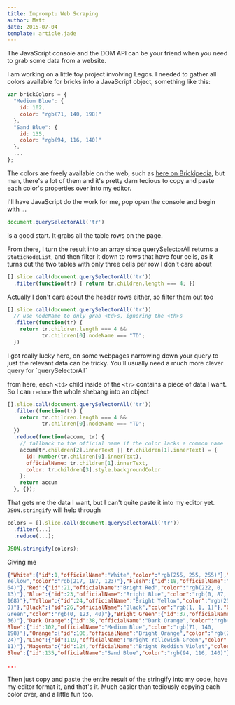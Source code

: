 ```yaml
---
title: Impromptu Web Scraping
author: Matt
date: 2015-07-04
template: article.jade
---
```

The JavaScript console and the DOM API can be your friend when you need to grab some data from a website.
<span class="more"></span>

I am working on a little toy project involving Legos. I needed to gather all colors available for bricks into a JavaScript object, something like this:

```javascript
var brickColors = {
  "Medium Blue": {
    id: 102,
    color: "rgb(71, 140, 198)"
  },
  "Sand Blue": {
    id: 135,
    color: "rgb(94, 116, 140)"
  },
  ...
};
```

The colors are freely available on the web, such as [here on Brickipedia](http://lego.wikia.com/wiki/Color_Palette), but man, there's a lot of them and it's pretty darn tedious to copy and paste each color's properties over into my editor.

I'll have JavaScript do the work for me, pop open the console and begin with ...

```javascript
document.querySelectorAll('tr')
```

is a good start. It grabs all the table rows on the page.

From there, I turn the result into an array since querySelectorAll returns a `StaticNodeList`, and then filter it down to rows that have four cells, as it turns out the two tables with only three cells per row I don't care about

```javascript
[].slice.call(document.querySelectorAll('tr'))
  .filter(function(tr) { return tr.children.length === 4; })
```

Actually I don't care about the header rows either, so filter them out too

```javascript
[].slice.call(document.querySelectorAll('tr'))
  // use nodeName to only grab <td>s, ignoring the <th>s
  .filter(function(tr) {
    return tr.children.length === 4 &&
           tr.children[0].nodeName === "TD";
  })
```

<div class="callout pitfall">
I got really lucky here, on some webpages narrowing down your query to just the relevant data can be tricky. You'll usually need a much more clever query for `querySelectorAll`
</div>

from here, each `<td>` child inside of the `<tr>` contains a piece of data I want. So I can `reduce` the whole shebang into an object

```javascript
[].slice.call(document.querySelectorAll('tr'))
  .filter(function(tr) {
    return tr.children.length === 4 &&
           tr.children[0].nodeName === "TD";
  })
  .reduce(function(accum, tr) {
    // fallback to the official name if the color lacks a common name
    accum[tr.children[2].innerText || tr.children[1].innerText] = {
      id: Number(tr.children[0].innerText),
      officialName: tr.children[1].innerText,
      color: tr.children[3].style.backgroundColor
    };
    return accum
  }, {});
  ```

That gets me the data I want, but I can't quite paste it into my editor yet. `JSON.stringify` will help through

```javascript
colors = [].slice.call(document.querySelectorAll('tr'))
  .filter(...)
  .reduce(...);

JSON.stringify(colors);
```

Giving me

```JSON
{"White":{"id":1,"officialName":"White","color":"rgb(255, 255, 255)"},"Tan":{"id":5,"officialName":"Brick
Yellow","color":"rgb(217, 187, 123)"},"Flesh":{"id":18,"officialName":"Nougat","color":"rgb(214, 114,
64)"},"Red":{"id":21,"officialName":"Bright Red","color":"rgb(222, 0,
13)"},"Blue":{"id":23,"officialName":"Bright Blue","color":"rgb(0, 87,
168)"},"Yellow":{"id":24,"officialName":"Bright Yellow","color":"rgb(254, 196,
0)"},"Black":{"id":26,"officialName":"Black","color":"rgb(1, 1, 1)"},"Green":{"id":28,"officialName":"Dark
Green","color":"rgb(0, 123, 40)"},"Bright Green":{"id":37,"officialName":"Bright Green","color":"rgb(0, 150,
36)"},"Dark Orange":{"id":38,"officialName":"Dark Orange","color":"rgb(168, 61, 21)"},"Medium
Blue":{"id":102,"officialName":"Medium Blue","color":"rgb(71, 140,
198)"},"Orange":{"id":106,"officialName":"Bright Orange","color":"rgb(231, 99,
24)"},"Lime":{"id":119,"officialName":"Bright Yellowish-Green","color":"rgb(149, 185,
11)"},"Magenta":{"id":124,"officialName":"Bright Reddish Violet","color":"rgb(156, 0, 107)"},"Sand
Blue":{"id":135,"officialName":"Sand Blue","color":"rgb(94, 116, 140)"}

...
```

Then just copy and paste the entire result of the stringify into my code, have my editor format it, and that's it. Much easier than tediously copying each color over, and a little fun too.
